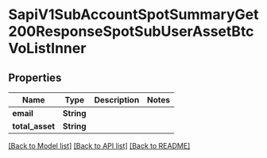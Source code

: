 # SapiV1SubAccountSpotSummaryGet200ResponseSpotSubUserAssetBtcVoListInner

## Properties

Name | Type | Description | Notes
------------ | ------------- | ------------- | -------------
**email** | **String** |  | 
**total_asset** | **String** |  | 

[[Back to Model list]](../README.md#documentation-for-models) [[Back to API list]](../README.md#documentation-for-api-endpoints) [[Back to README]](../README.md)


